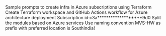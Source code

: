 Sample prompts to create infra in Azure subscriptions using Terraform
Create Terraform workspace and GitHub Actions workflow for Azure architecture deployment
Subscription id:c3a*******************9d0
Split the modules based on Azure services
Use naming convention MVS-HW as prefix with preferred location is SouthIndia!
